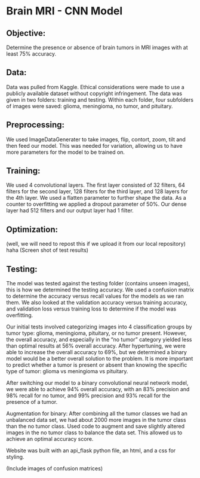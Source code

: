 # Brain MRI - CNN Model 

## Objective: 
Determine the presence or absence of brain tumors in MRI images with at least 75% accuracy. 

## Data: 
Data was pulled from Kaggle. Ethical considerations were made to use a publicly available dataset without copyright infringement. The data was given in two folders: training and testing. Within each folder, four subfolders of images were saved: glioma, meningioma, no tumor, and pituitary. 

## Preprocessing: 
We used ImageDataGenerater to take images, flip, contort, zoom, tilt and then feed our model. This was needed for variation, allowing us to have more parameters for the model to be trained on. 

## Training: 
We used 4 convolutional layers. The first layer consisted of 32 filters, 64 filters for the second layer, 128 filters for the third layer, and 128 layers for the 4th layer. We used a flatten parameter to further shape the data. As a counter to overfitting we applied a dropout parameter of 50%. Our dense layer had 512 filters and our output layer had 1 filter.   


## Optimization: 
(well, we will need to repost this if we upload it from our local repository)  haha
(Screen shot of test results)


## Testing: 
The model was tested against the testing folder (contains unseen images), this is how we determined the testing accuracy.
We used a confusion matrix to determine the accuracy versus recall values for the models as we ran them. We also looked at the validation accuracy versus training accuracy, and validation loss versus training loss to determine if the model was overfitting. 

Our initial tests involved categorizing images into 4 classification groups by tumor type: glioma, meningioma, pituitary, or no tumor present. However, the overall accuracy, and especially in the “no tumor” category yielded less than optimal results at 56% overall accuracy. After hypertuning, we were able to increase the overall accuracy to 69%, but we determined a binary model would be a better overall solution to the problem. It is more important to predict whether a tumor is present or absent than knowing the specific type of tumor: glioma vs meningioma vs pituitary. 

After switching our model to a binary convolutional neural network model, we were able to achieve 94% overall accuracy, with an 83% precision and 98% recall for no tumor, and 99% precision and 93% recall for the presence of a tumor. 


Augmentation for binary: After combining all the tumor classes we had an unbalanced data set, we had about 2000 more images in the tumor class than the no tumor class. Used code to augment and save slightly altered images in the no tumor class to balance the data set. This allowed us to achieve an optimal accuracy score.

Website was built with an api_flask python file, an html, and a css for styling. 

(Include images of confusion matrices)
